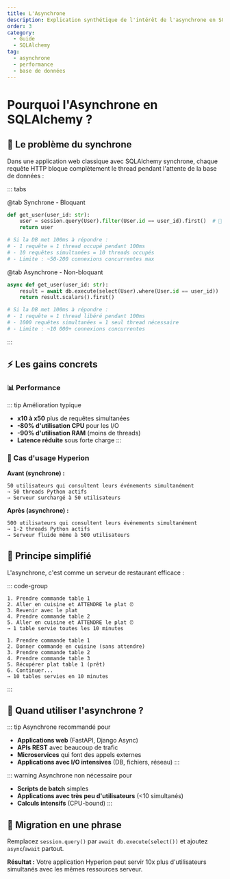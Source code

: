 ```yaml
---
title: L'Asynchrone
description: Explication synthétique de l'intérêt de l'asynchrone en SQLAlchemy
order: 3
category:
  - Guide
  - SQLAlchemy
tag:
  - asynchrone
  - performance
  - base de données
---
```


# Pourquoi l'Asynchrone en SQLAlchemy ?

## 🤔 Le problème du synchrone

Dans une application web classique avec SQLAlchemy synchrone, chaque requête HTTP bloque complètement le thread pendant l'attente de la base de données :

::: tabs

@tab Synchrone - Bloquant

```python [Synchrone - Bloquant]
def get_user(user_id: str):
    user = session.query(User).filter(User.id == user_id).first()  # 🔴 Thread bloqué
    return user

# Si la DB met 100ms à répondre :
# - 1 requête = 1 thread occupé pendant 100ms
# - 10 requêtes simultanées = 10 threads occupés
# - Limite : ~50-200 connexions concurrentes max
```

@tab Asynchrone - Non-bloquant

```python [Asynchrone - Non-bloquant]
async def get_user(user_id: str):
    result = await db.execute(select(User).where(User.id == user_id))  # 🟢 Thread libéré pendant l'attente
    return result.scalars().first()

# Si la DB met 100ms à répondre :
# - 1 requête = 1 thread libéré pendant 100ms
# - 1000 requêtes simultanées = 1 seul thread nécessaire
# - Limite : ~10 000+ connexions concurrentes
```

:::

## ⚡ Les gains concrets

### 📊 Performance

::: tip Amélioration typique
- **x10 à x50** plus de requêtes simultanées
- **-80% d'utilisation CPU** pour les I/O
- **-90% d'utilisation RAM** (moins de threads)
- **Latence réduite** sous forte charge
:::

### 🎯 Cas d'usage Hyperion

**Avant (synchrone) :**
```
50 utilisateurs qui consultent leurs événements simultanément
→ 50 threads Python actifs
→ Serveur surchargé à 50 utilisateurs
```

**Après (asynchrone) :**
```
500 utilisateurs qui consultent leurs événements simultanément  
→ 1-2 threads Python actifs
→ Serveur fluide même à 500 utilisateurs
```

## 🧠 Principe simplifié

L'asynchrone, c'est comme un serveur de restaurant efficace :

::: code-group

```text [Serveur synchrone (inefficace)]
1. Prendre commande table 1
2. Aller en cuisine et ATTENDRE le plat ⏰
3. Revenir avec le plat
4. Prendre commande table 2
5. Aller en cuisine et ATTENDRE le plat ⏰
→ 1 table servie toutes les 10 minutes
```

```text [Serveur asynchrone (efficace)]
1. Prendre commande table 1
2. Donner commande en cuisine (sans attendre)
3. Prendre commande table 2
4. Prendre commande table 3
5. Récupérer plat table 1 (prêt)
6. Continuer...
→ 10 tables servies en 10 minutes
```

:::

## 🎯 Quand utiliser l'asynchrone ?

::: tip Asynchrone recommandé pour
- **Applications web** (FastAPI, Django Async)
- **APIs REST** avec beaucoup de trafic
- **Microservices** qui font des appels externes
- **Applications avec I/O intensives** (DB, fichiers, réseau)
:::

::: warning Asynchrone non nécessaire pour
- **Scripts de batch** simples
- **Applications avec très peu d'utilisateurs** (<10 simultanés)
- **Calculs intensifs** (CPU-bound)
:::

## 🔄 Migration en une phrase

Remplacez `session.query()` par `await db.execute(select())` et ajoutez `async`/`await` partout.

**Résultat :** Votre application Hyperion peut servir 10x plus d'utilisateurs simultanés avec les mêmes ressources serveur.

